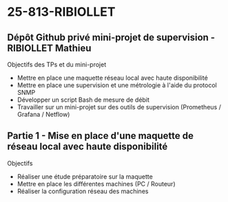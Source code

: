 
# 25-813-RIBIOLLET
## Dépôt Github privé mini-projet de supervision - RIBIOLLET Mathieu


Objectifs des TPs et du mini-projet
- Mettre en place une maquette réseau local avec haute disponibilité
- Mettre en place une supervision et une métrologie à l'aide du protocol SNMP
- Développer un script Bash de mesure de débit
- Travailler sur un mini-projet sur des outils de supervision (Prometheus / Grafana / Netflow)


## Partie 1 - Mise en place d'une maquette de réseau local avec haute disponibilité
Objectifs
- Réaliser une étude préparatoire sur la maquette
- Mettre en place les différentes machines (PC / Routeur)
- Réaliser la configuration réseau des machines
